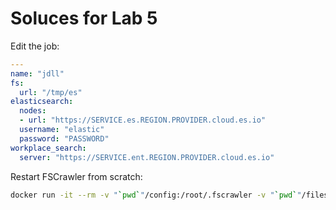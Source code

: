 # Soluces for Lab 5

Edit the job:

```yml
---
name: "jdll"
fs:
  url: "/tmp/es"
elasticsearch:
  nodes:
  - url: "https://SERVICE.es.REGION.PROVIDER.cloud.es.io"
  username: "elastic"
  password: "PASSWORD"
workplace_search:
  server: "https://SERVICE.ent.REGION.PROVIDER.cloud.es.io"
```

Restart FSCrawler from scratch:

```sh
docker run -it --rm -v "`pwd`"/config:/root/.fscrawler -v "`pwd`"/files:/tmp/es:ro dadoonet/fscrawler fscrawler devoxx --debug --restart
```
